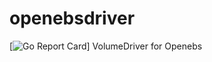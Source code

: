 # openebsdriver
[![Go Report Card](https://goreportcard.com/badge/github.com/maheshreddy7797/openebsdriver)]
VolumeDriver for Openebs
